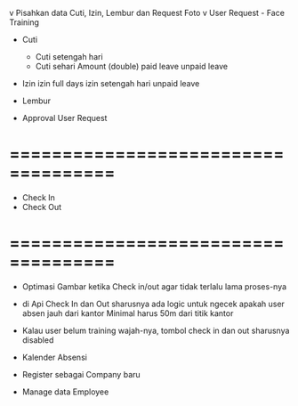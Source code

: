 v Pisahkan data Cuti, Izin, Lembur dan Request Foto
v User Request - Face Training
- Cuti
  - Cuti setengah hari
  - Cuti sehari
    Amount (double)
      paid leave
      unpaid leave
- Izin
      izin full days
      izin setengah hari
      unpaid leave

- Lembur
- Approval User Request

# ====================================

- Check In
- Check Out


# ====================================

- Optimasi Gambar ketika Check in/out agar tidak terlalu lama proses-nya
- di Api Check In dan Out sharusnya ada logic untuk ngecek apakah user absen jauh dari kantor
  Minimal harus 50m dari titik kantor
- Kalau user belum training wajah-nya, tombol check in dan out sharusnya disabled

- Kalender Absensi
- Register sebagai Company baru
- Manage data Employee

